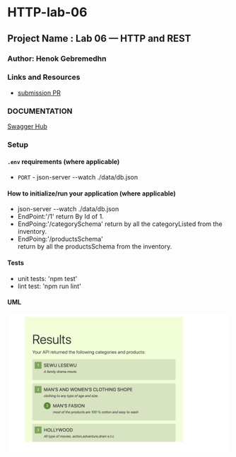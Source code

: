 # HTTP-lab-06

## Project Name : Lab 06 — HTTP and REST

### Author: Henok Gebremedhn

### Links and Resources

- [submission PR](https://github.com/henok-401-javascript/HTTP-lab-06/pull/1)


### DOCUMENTATION 
[Swagger Hub](https://app.swaggerhub.com/apis-docs/henokLwi/default-title/0.1)


### Setup

#### `.env` requirements (where applicable)

- `PORT` - json-server --watch ./data/db.json


#### How to initialize/run your application (where applicable)

 * json-server --watch ./data/db.json
 * EndPoint:'/1'
      return By Id of 1.
 * EndPoing:'/categorySchema'
      return by all the categoryListed from the inventory. 
 * EndPoing:'/productsSchema'      
      return by all the productsSchema from the inventory.

#### Tests

* unit tests: 'npm test'
* lint test: 'npm run lint'


#### UML
![UML Diagram](./assets/images/localhost.jpg)

